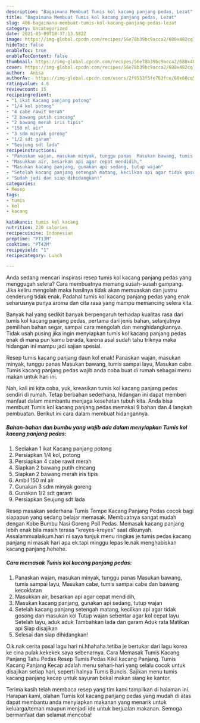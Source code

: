 ```yaml
---
description: "Bagaimana Membuat Tumis kol kacang panjang pedas, Lezat"
title: "Bagaimana Membuat Tumis kol kacang panjang pedas, Lezat"
slug: 406-bagaimana-membuat-tumis-kol-kacang-panjang-pedas-lezat
category: Uncategorized
date: 2021-05-09T18:37:13.582Z
image: https://img-global.cpcdn.com/recipes/56e78b39bc9acca2/680x482cq70/tumis-kol-kacang-panjang-pedas-foto-resep-utama.jpg
hideToc: false
enableToc: true
enableTocContent: false
thumbnail: https://img-global.cpcdn.com/recipes/56e78b39bc9acca2/680x482cq70/tumis-kol-kacang-panjang-pedas-foto-resep-utama.jpg
cover: https://img-global.cpcdn.com/recipes/56e78b39bc9acca2/680x482cq70/tumis-kol-kacang-panjang-pedas-foto-resep-utama.jpg
author:  Anisa
authorAv:  https://img-global.cpcdn.com/users/2f0553f5fe763fce/60x60cq50/avatar.jpg
ratingvalue: 4.6
reviewcount: 15
recipeingredient:
- "1 ikat Kacang panjang potong"
- "1/4 kol potong"
- "4 cabe rawit merah"
- "2 bawang putih cincang"
- "2 bawang merah iris tipis"
- "150 ml air"
- "3 sdm minyak goreng"
- "1/2 sdt garam"
- "Seujung sdt lada"
recipeinstructions:
- "Panaskan wajan, masukan minyak, tunggu panas  Masukan bawang, tumis sampai layu,  Masukan cabe, tumis sampai cabe dan bawang kecoklatan"
- "Masukkan air, besarkan api agar cepat mendidih,"
- "Masukan kacang panjang, gunakan api sedang, tutup wajan"
- "Setelah kacang panjang setengah matang, kecilkan api agar tidak gosong dan masukan kol  Tutup wajan sebentar agar kol cepat layu  Setelah layu, aduk aduk  Tambahkan lada dan garam  Aduk rata   Matikan api  Siap disajikan"
- "Sudah jadi dan siap dihidangkan!"
categories:
- Resep
tags:
- tumis
- kol
- kacang

katakunci: tumis kol kacang 
nutrition: 220 calories
recipecuisine: Indonesian
preptime: "PT13M"
cooktime: "PT42M"
recipeyield: "1"
recipecategory: Lunch

---
```



Anda sedang mencari inspirasi resep tumis kol kacang panjang pedas yang menggugah selera? Cara membuatnya memang susah-susah gampang. Jika keliru mengolah maka hasilnya tidak akan memuaskan dan justru cenderung tidak enak. Padahal tumis kol kacang panjang pedas yang enak seharusnya punya aroma dan cita rasa yang mampu memancing selera kita.


Banyak hal yang sedikit banyak berpengaruh terhadap kualitas rasa dari tumis kol kacang panjang pedas, pertama dari jenis bahan, selanjutnya pemilihan bahan segar, sampai cara mengolah dan menghidangkannya. Tidak usah pusing jika ingin menyiapkan tumis kol kacang panjang pedas enak di mana pun kamu berada, karena asal sudah tahu triknya maka hidangan ini mampu jadi sajian spesial.

Resep tumis kacang panjang daun kol enak! Panaskan wajan, masukan minyak, tunggu panas Masukan bawang, tumis sampai layu, Masukan cabe. Tumis kacang panjang pedas wajib anda coba buat di rumah sebagai menu makan untuk hari ini.


Nah, kali ini kita coba, yuk, kreasikan tumis kol kacang panjang pedas sendiri di rumah. Tetap berbahan sederhana, hidangan ini dapat memberi manfaat dalam membantu menjaga kesehatan tubuh kita. Anda bisa membuat Tumis kol kacang panjang pedas memakai 9 bahan dan 4 langkah pembuatan. Berikut ini cara dalam membuat hidangannya.

<!--inarticleads1-->

##### Bahan-bahan dan bumbu yang wajib ada dalam menyiapkan Tumis kol kacang panjang pedas:

1. Sediakan 1 ikat Kacang panjang potong
1. Persiapkan 1/4 kol, potong
1. Persiapkan 4 cabe rawit merah
1. Siapkan 2 bawang putih cincang
1. Siapkan 2 bawang merah iris tipis
1. Ambil 150 ml air
1. Gunakan 3 sdm minyak goreng
1. Gunakan 1/2 sdt garam
1. Persiapkan Seujung sdt lada


Resep masakan sederhana Tumis Tempe Kacang Panjang Pedas cocok bagi siapapun yang sedang belajar memasak. Membuatnya sangat mudah dengan Kobe Bumbu Nasi Goreng Poll Pedas. Memasak kacang panjang lebih enak bila masih terasa &#34;kreyes-kreyes&#34; saat dikunyah. Assalammualaikum.hari ni saya tunjuk menu ringkas je.tumis pedas kacang panjang ni masak hari apa ek.tapi minggu lepas le.nak menghabiskan kacang panjang.hehehe. 

<!--inarticleads2-->

##### Cara memasak Tumis kol kacang panjang pedas:

1. Panaskan wajan, masukan minyak, tunggu panas  Masukan bawang, tumis sampai layu,  Masukan cabe, tumis sampai cabe dan bawang kecoklatan
1. Masukkan air, besarkan api agar cepat mendidih,
1. Masukan kacang panjang, gunakan api sedang, tutup wajan
1. Setelah kacang panjang setengah matang, kecilkan api agar tidak gosong dan masukan kol  Tutup wajan sebentar agar kol cepat layu  Setelah layu, aduk aduk  Tambahkan lada dan garam  Aduk rata   Matikan api  Siap disajikan
1. Selesai dan siap dihidangkan!

O.k.nak cerita pasal lagu hari ni.hhahaha.tetiba je bertukar dari lagu korea ke cina pulak.kekekek.saya sebenarnya. Cara Memasak Tumis Kacang Panjang Tahu Pedas Resep Tumis Pedas Kikil kacang Panjang. Tumis Kacang Panjang Kecap adalah menu sehari-hari yang selalu cocok untuk disajikan setiap hari, seperti halnya Tumis Buncis. Sajikan menu tumis kacang panjang kecap untuk sayuran bekal makan siang ke kantor. 

Terima kasih telah membaca resep yang tim kami tampilkan di halaman ini. Harapan kami, olahan Tumis kol kacang panjang pedas yang mudah di atas dapat membantu anda menyiapkan makanan yang menarik untuk keluarga/teman maupun menjadi ide untuk berjualan makanan. Semoga bermanfaat dan selamat mencoba!
